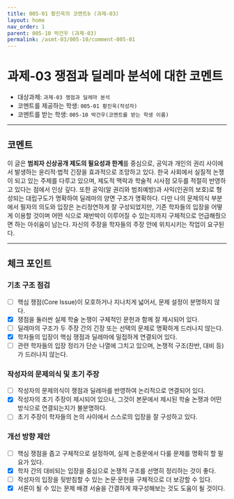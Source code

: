 ```yaml
---
title: 005-01 황진욱의 코멘트b (과제-03)
layout: home
nav_order: 1
parent: 005-10 박건우 (과제-03)
permalink: /asmt-03/005-10/comment-005-01
---
```


# 과제-03 쟁점과 딜레마 분석에 대한 코멘트

- 대상과제: `과제-03 쟁점과 딜레마 분석`
- 코멘트를 제공하는 학생: `005-01 황진욱(작성자)` 
- 코멘트를 받는 학생: `005-10 박건우(코멘트를 받는 학생 이름)` 

---

## 코멘트

이 글은 **범죄자 신상공개 제도의 필요성과 한계**를 중심으로, 공익과 개인의 권리 사이에서 발생하는 윤리적·법적 긴장을 효과적으로 조망하고 있다. 한국 사회에서 실질적 논쟁이 되고 있는 주제를 다루고 있으며, 제도적 맥락과 학술적 시사점 모두를 적절히 반영하고 있다는 점에서 인상 깊다. 또한 공익(알 권리와 범죄예방)과 사익(인권의 보호)로 형성되는 대립구도가 명확하여 딜레마의 양면 구조가 명확하다.
다만 나의 문제의식 부분에서 필자의 의도와 입장은 논리정연하게 잘 구성되었지만, 기존 학자들의 입장을 어떻게 이용할 것이며 어떤 식으로 재반박이 이루어질 수 있는지까지 구체적으로 언급해줬으면 하는 아쉬움이 남는다. 자신의 주장을 학자들의 주장 안에 위치시키는 작업이 요구된다.


---

## 체크 포인트

### **기초 구조 점검**
- [ ] 핵심 쟁점(Core Issue)이 모호하거나 지나치게 넓어서, 문제 설정이 분명하지 않다.
- [x] 쟁점을 둘러싼 실제 학술 논쟁이 구체적인 문헌과 함께 잘 제시되어 있다.
- [ ] 딜레마의 구조가 두 주장 간의 긴장 또는 선택의 문제로 명확하게 드러나지 않는다.
- [x] 학자들의 입장이 핵심 쟁점과 딜레마에 밀접하게 연결되어 있다.
- [ ] 관련 학자들의 입장 정리가 단순 나열에 그치고 있으며, 논쟁적 구조(찬반, 대비 등)가 드러나지 않는다.

### **작성자의 문제의식 및 초기 주장**
- [ ] 작성자의 문제의식이 쟁점과 딜레마를 반영하여 논리적으로 연결되어 있다.
- [x] 작성자의 초기 주장이 제시되어 있으나, 그것이 본문에서 제시된 학술 논쟁과 어떤 방식으로 연결되는지가 불분명하다.
- [ ] 초기 주장이 학자들의 논의 사이에서 스스로의 입장을 잘 구성하고 있다.

### **개선 방향 제안**
- [ ] 핵심 쟁점을 좁고 구체적으로 설정하여, 실제 논증문에서 다룰 문제를 명확히 할 필요가 있다.
- [x] 학자 간의 대비되는 입장을 중심으로 논쟁적 구조를 선명히 정리하는 것이 좋다.
- [ ] 작성자의 입장을 뒷받침할 수 있는 논문·문헌을 구체적으로 더 보강할 수 있다.
- [x] 서론이 될 수 있는 문제 배경 서술을 간결하게 재구성해보는 것도 도움이 될 것이다.
